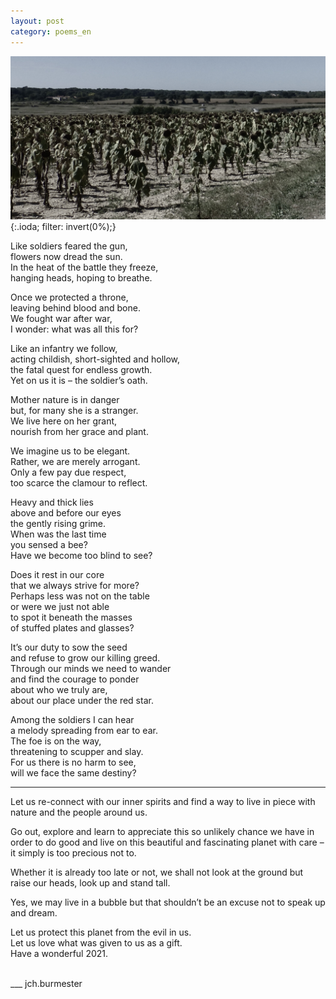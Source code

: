 ```yaml
---
layout: post
category: poems_en
---
```


![fallen army](/P1050119.jpg){:.ioda; filter: invert(0%);}
<br />

Like soldiers feared the gun,<br />
flowers now dread the sun.<br />
In the heat of the battle they freeze,<br />
hanging heads, hoping to breathe.

Once we protected a throne,<br />
leaving behind blood and bone.<br />
We fought war after war,<br />
I wonder: what was all this for?

Like an infantry we follow,<br />
acting childish, short-sighted and hollow,<br />
the fatal quest for endless growth.<br />
Yet on us it is – the soldier’s oath.

Mother nature is in danger<br />
but, for many she is a stranger.<br />
We live here on her grant,<br />
nourish from her grace and plant.

We imagine us to be elegant.<br />
Rather, we are merely arrogant.<br />
Only a few pay due respect,<br />
too scarce the clamour to reflect. 

Heavy and thick lies<br />
above and before our eyes<br />
the gently rising grime.<br />
When was the last time<br />
you sensed a bee?<br />
Have we become too blind to see?

Does it rest in our core<br />
that we always strive for more?<br />
Perhaps less was not on the table<br />
or were we just not able<br />
to spot it beneath the masses<br />
of stuffed plates and glasses?

It’s our duty to sow the seed<br />
and refuse to grow our killing greed.<br />
Through our minds we need to wander<br />
and find the courage to ponder<br />
about who we truly are,<br />
about our place under the red star.

Among the soldiers I can hear<br />
a melody spreading from ear to ear.<br />
The foe is on the way,<br />
threatening to scupper and slay.<br />
For us there is no harm to see,<br />
will we face the same destiny?

---

Let us re-connect with our inner spirits and find a way to live in piece with nature and the people around us.

Go out, explore and learn to appreciate this so unlikely chance we have in order to do good and live on this beautiful and fascinating planet with care – it simply is too precious not to.

Whether it is already too late or not, we shall not look at the ground but raise our heads, look up and stand tall.

Yes, we may live in a bubble but that shouldn’t be an excuse not to speak up and dream.

Let us protect this planet from the evil in us.<br />
Let us love what was given to us as a gift.<br />
Have a wonderful 2021.

<br />
___
jch.burmester
